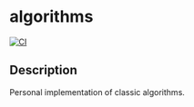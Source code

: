 # algorithms

[![CI](https://github.com/antonioborondo/algorithms/actions/workflows/ci.yml/badge.svg)](https://github.com/antonioborondo/algorithms/actions/workflows/ci.yml)

## Description

Personal implementation of classic algorithms.
